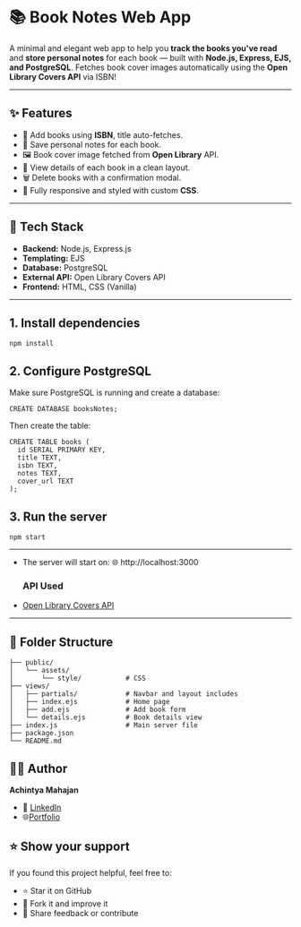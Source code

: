 # 📚 Book Notes Web App

A minimal and elegant web app to help you **track the books you've read** and **store personal notes** for each book — built with **Node.js, Express, EJS, and PostgreSQL**. Fetches book cover images automatically using the **Open Library Covers API** via ISBN!

---

## ✨ Features

- 📖 Add books using **ISBN**, title auto-fetches.
- 📝 Save personal notes for each book.
- 🖼️ Book cover image fetched from **Open Library** API.
- 🧾 View details of each book in a clean layout.
- 🗑️ Delete books with a confirmation modal.
- 🎨 Fully responsive and styled with custom **CSS**.

---

## 🔧 Tech Stack

- **Backend:** Node.js, Express.js
- **Templating:** EJS
- **Database:** PostgreSQL
- **External API:** Open Library Covers API
- **Frontend:** HTML, CSS (Vanilla)

---

## 1. Install dependencies
<pre><code>npm install</code></pre>

## 2. Configure PostgreSQL
Make sure PostgreSQL is running and create a database:
<pre><code>CREATE DATABASE booksNotes;</code></pre>

Then create the table:

<pre><code>CREATE TABLE books (
  id SERIAL PRIMARY KEY,
  title TEXT,
  isbn TEXT,
  notes TEXT,
  cover_url TEXT
);
</code></pre>

## 3. Run the server
<pre><code>npm start</code></pre>

---

- The server will start on:
🌐 http://localhost:3000

  ### API Used
- [Open Library Covers API](https://openlibrary.org/dev/docs/api/covers)

---

## 📁 Folder Structure
<pre><code>├── public/
│   └── assets/
│       └── style/           # CSS
├── views/
│   ├── partials/            # Navbar and layout includes
│   ├── index.ejs            # Home page
│   ├── add.ejs              # Add book form
│   └── details.ejs          # Book details view
├── index.js                 # Main server file
├── package.json
└── README.md
</code></pre>

## 🙋‍♂️ Author
**Achintya Mahajan**
- 💼 [LinkedIn](https://www.linkedin.com/in/iamachintya/)
- 🌐[Portfolio](https://avm08122005.github.io/my-portfolio/)

## ⭐ Show your support

If you found this project helpful, feel free to:

- ⭐ Star it on GitHub  
- 🍴 Fork it and improve it  
- 🧠 Share feedback or contribute  
